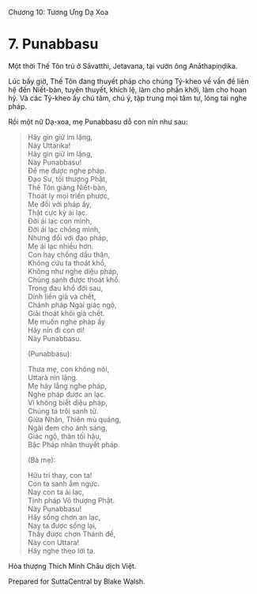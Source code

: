  

Chương 10: Tương Ưng Dạ Xoa

# 7\. Punabbasu

Một thời Thế Tôn trú ở Sāvatthi, Jetavana, tại vườn ông Anāthapiṇḍika.

Lúc bấy giờ, Thế Tôn đang thuyết pháp cho chúng Tỷ-kheo về vấn đề liên hệ đến Niết-bàn, tuyên thuyết, khích lệ, làm cho phấn khởi, làm cho hoan hỷ. Và các Tỷ-kheo ấy chú tâm, chú ý, tập trung mọi tâm tư, lóng tai nghe pháp.

Rồi một nữ Dạ-xoa, mẹ Punabbasu dỗ con nín như sau:

> Hãy gìn giữ im lặng,  
> Này Uttarika!  
> Hãy gìn giữ im lặng,  
> Này Punabbasu!  
> Ðể mẹ được nghe pháp.  
> Ðạo Sư, tối thượng Phật,  
> Thế Tôn giảng Niết-bàn,  
> Thoát ly mọi triền phược,  
> Mẹ đối với pháp ấy,  
> Thật cực kỳ ái lạc.  
> Ðời ái lạc con mình,  
> Ðời ái lạc chồng mình,  
> Nhưng đối với đạo pháp,  
> Mẹ ái lạc nhiều hơn.  
> Con hay chồng dầu thân,  
> Không cứu ta thoát khổ,  
> Không như nghe diệu pháp,  
> Chúng sanh được thoát khổ.  
> Trong đau khổ đời sau,  
> Dính liền già và chết,  
> Chánh pháp Ngài giác ngộ,  
> Giải thoát khỏi già chết.  
> Mẹ muốn nghe pháp ấy  
> Hãy nín đi con ơi!  
> Này Punabbasu.
> 
> (Punabbasu):
> 
> Thưa mẹ, con không nói,  
> Uttarà nín lặng.  
> Mẹ hãy lắng nghe pháp,  
> Nghe pháp được an lạc.  
> Vì không biết diệu pháp,  
> Chúng ta trôi sanh tử.  
> Giữa Nhân, Thiên mù quáng,  
> Ngài đem cho ánh sáng,  
> Giác ngộ, thân tối hậu,  
> Bậc Pháp nhãn thuyết pháp.
> 
> (Bà mẹ):
> 
> Hữu trí thay, con ta!  
> Con ta sanh ẵm ngực.  
> Nay con ta ái lạc,  
> Tịnh pháp Vô thượng Phật.  
> Này Punabbasu!  
> Hãy sống chơn an lạc,  
> Nay ta được sống lại,  
> Thấy được chơn Thánh đế,  
> Này con Uttara!  
> Hãy nghe theo lời ta.

Hòa thượng Thích Minh Châu dịch Việt.

Prepared for SuttaCentral by Blake Walsh.
